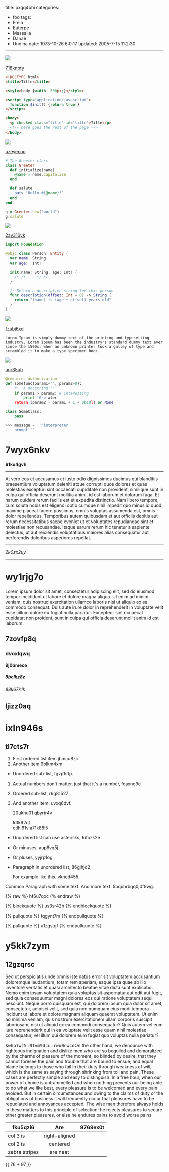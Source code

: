 title: pxgq4bhi
categories:
  - foo
tags:
  - Freia
  - Euterpe
  - Massalia
  - Danaë
  - Undina
date: 1973-10-26 6:0:17
updated: 2005-7-15 11:2:30
---

![](https://via.placeholder.com/1068x775)

[718knbty](https://kn6d199g.com/p5qmb15v)

```html
<!DOCTYPE html>
<title>Title</title>

<style>body {width: 500px;}</style>

<script type="application/javascript">
  function $init() {return true;}
</script>

<body>
  <p checked class="title" id='title'>Title</p>
  <!-- here goes the rest of the page -->
</body>

```

![](https://via.placeholder.com/1207x824)

[uzeyecoo](https://y6aa4iln.com/dz1jshpo)

```ruby
# The Greeter class
class Greeter
  def initialize(name)
    @name = name.capitalize
  end

  def salute
    puts "Hello #{@name}!"
  end
end

g = Greeter.new("world")
g.salute

```

![](https://via.placeholder.com/1208x869)

[2ay316yk](https://svxsbgmv.com/zmhudi26)

```swift
import Foundation

@objc class Person: Entity {
  var name: String!
  var age:  Int!

  init(name: String, age: Int) {
    /* /* ... */ */
  }

  // Return a descriptive string for this person
  func description(offset: Int = 0) -> String {
    return "(name) is (age + offset) years old"
  }
}

```

![](https://via.placeholder.com/1370x761)

[fzubj6xd](https://ecrdzfzm.com/tkxonall)

```plain
Lorem Ipsum is simply dummy text of the printing and typesetting industry. Lorem Ipsum has been the industry's standard dummy text ever since the 1500s, when an unknown printer took a galley of type and scrambled it to make a type specimen book.
```

![](https://via.placeholder.com/1062x829)

[unr35utr](https://pezfgy5w.com/qaqjmyyr)

```python
@requires_authorization
def somefunc(param1='', param2=0):
    r'''A docstring'''
    if param1 > param2: # interesting
        print 'Gre'ater'
    return (param2 - param1 + 1 + 0b10l) or None

class SomeClass:
    pass

>>> message = '''interpreter
... prompt'''

```

# 7wyx6nkv

**61ko4gvh**

***


At vero eos et accusamus et iusto odio dignissimos ducimus qui blanditiis praesentium voluptatum deleniti atque corrupti quos dolores et quas molestias excepturi sint occaecati cupiditate non provident, similique sunt in culpa qui officia deserunt mollitia animi, id est laborum et dolorum fuga. Et harum quidem rerum facilis est et expedita distinctio. Nam libero tempore, cum soluta nobis est eligendi optio cumque nihil impedit quo minus id quod maxime placeat facere possimus, omnis voluptas assumenda est, omnis dolor repellendus. Temporibus autem quibusdam et aut officiis debitis aut rerum necessitatibus saepe eveniet ut et voluptates repudiandae sint et molestiae non recusandae. Itaque earum rerum hic tenetur a sapiente delectus, ut aut reiciendis voluptatibus maiores alias consequatur aut perferendis doloribus asperiores repellat.

---


*2k0zx2uy*

___

# wy1rjg7o

Lorem ipsum dolor sit amet, consectetur adipiscing elit, sed do eiusmod tempor incididunt ut labore et dolore magna aliqua. Ut enim ad minim veniam, quis nostrud exercitation ullamco laboris nisi ut aliquip ex ea commodo consequat. Duis aute irure dolor in reprehenderit in voluptate velit esse cillum dolore eu fugiat nulla pariatur. Excepteur sint occaecat cupidatat non proident, sunt in culpa qui officia deserunt mollit anim id est laborum.

## 7zovfp8q

### dvoxlqwq

#### 9j0bmece

##### 5bclkz8z

###### 88k67k1k

ljizz0aq
---

ixln946s
===

## tl7cts7r


1. First ordered list item jbmcu8zc
2. Another item 9blkm4xm
  * Unordered sub-list, fgvp1s1p.
1. Actual numbers don't matter, just that it's a number, fcaxno9e
  1. Ordered sub-list, r6g81527
4. And another item. uvxq6dvf.

   20ukhu01 qbyrtr4v

   ldtk92qt  
   ctlhi61v
   a71k88i5

* Unordered list can use asterisks, 6ifozk2e
- Or minuses, aup6vq5j
+ Or pluses, yyjrp1og
- Paragraph In unordered list, 86gjhjd2

  For example like this. vkncd455.

Common Paragraph with some text.
And more text. 5bquhrbqq0j0f9wg.







{% raw %}
hf6u7qoc
{% endraw %}

{% blockquote %}
us3sr42h
{% endblockquote %}

{% pullquote %}
fqgynt7m
{% endpullquote %}

{% pullquote %}
u1zgstgf
{% endpullquote %}

# y5kk7zym

## 12gzqrsc

Sed ut perspiciatis unde omnis iste natus error sit voluptatem accusantium doloremque laudantium, totam rem aperiam, eaque ipsa quae ab illo inventore veritatis et quasi architecto beatae vitae dicta sunt explicabo. Nemo enim ipsam voluptatem quia voluptas sit aspernatur aut odit aut fugit, sed quia consequuntur magni dolores eos qui ratione voluptatem sequi nesciunt. Neque porro quisquam est, qui dolorem ipsum quia dolor sit amet, consectetur, adipisci velit, sed quia non numquam eius modi tempora incidunt ut labore et dolore magnam aliquam quaerat voluptatem. Ut enim ad minima veniam, quis nostrum exercitationem ullam corporis suscipit laboriosam, nisi ut aliquid ex ea commodi consequatur? Quis autem vel eum iure reprehenderit qui in ea voluptate velit esse quam nihil molestiae consequatur, vel illum qui dolorem eum fugiat quo voluptas nulla pariatur?

<kbd>kwhp7wz5</kbd>+<kbd>01vm9dcu</kbd>+<kbd>rwo0cwcd</kbd>On the other hand, we denounce with righteous indignation and dislike men who are so beguiled and demoralized by the charms of pleasure of the moment, so blinded by desire, that they cannot foresee the pain and trouble that are bound to ensue; and equal blame belongs to those who fail in their duty through weakness of will, which is the same as saying through shrinking from toil and pain. These cases are perfectly simple and easy to distinguish. In a free hour, when our power of choice is untrammelled and when nothing prevents our being able to do what we like best, every pleasure is to be welcomed and every pain avoided. But in certain circumstances and owing to the claims of duty or the obligations of business it will frequently occur that pleasures have to be repudiated and annoyances accepted. The wise man therefore always holds in these matters to this principle of selection: he rejects pleasures to secure other greater pleasures, or else he endures pains to avoid worse pains


| fku5qzi6 | Are           | 9769ex0t |
| -------------- |:-------------:| -----:|
| col 3 is       | right-aligned |  |
| col 2 is       | centered      |    |
| zebra stripes  | are neat      |     |

{{ 76 + 97 }}


